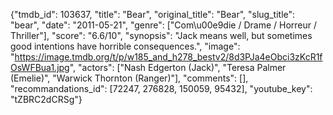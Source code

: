 {"tmdb_id": 103637, "title": "Bear", "original_title": "Bear", "slug_title": "bear", "date": "2011-05-21", "genre": ["Com\u00e9die / Drame / Horreur / Thriller"], "score": "6.6/10", "synopsis": "Jack means well, but sometimes good intentions have horrible consequences.", "image": "https://image.tmdb.org/t/p/w185_and_h278_bestv2/8d3PJa4eObci3zKcR1fOsWFBua1.jpg", "actors": ["Nash Edgerton (Jack)", "Teresa Palmer (Emelie)", "Warwick Thornton (Ranger)"], "comments": [], "recommandations_id": [72247, 276828, 150059, 95432], "youtube_key": "tZBRC2dCRSg"}